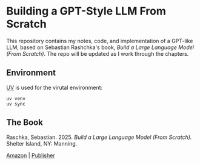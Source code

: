 # Building a GPT-Style LLM From Scratch

This repository contains my notes, code, and implementation of a GPT-like LLM, based on Sebastian Rashchka's book, *Build a Large Language Model (From Scratch)*. The repo will be updated as I work through the chapters.

## Environment

[UV](https://github.com/astral-sh) is used for the virutal environment:

```
uv venv
uv sync
```

## The Book

Raschka, Sebastian. 2025. *Build a Large Language Model (From Scratch).* Shelter Island, NY: Manning.

[Amazon](https://www.amazon.com/Build-Large-Language-Model-Scratch/dp/1633437167) | [Publisher](https://www.manning.com/books/build-a-large-language-model-from-scratch)